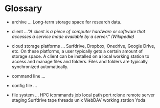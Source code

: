 # Glossary

* archive
... Long-term storage space for research data.

* client
...*"A client is a piece of computer hardware or software that accesses a service made available by a server." (Wikipedia)*

* cloud storage platforms
... Surfdrive, Dropbox, Onedrive, Google Drive, etc. On these platforms, a user typically gets a certain amount of storage space. A client can be installed on a local working station to access and manage files and folders. Files and folders are typically synchronized automatically.

* command line
...

* config file
...

* file system
...
HPC
icommands
job
local
path
port
rclone
remote
server
staging
Surfdrive
tape
threads
unix
WebDAV
working station
Yoda

